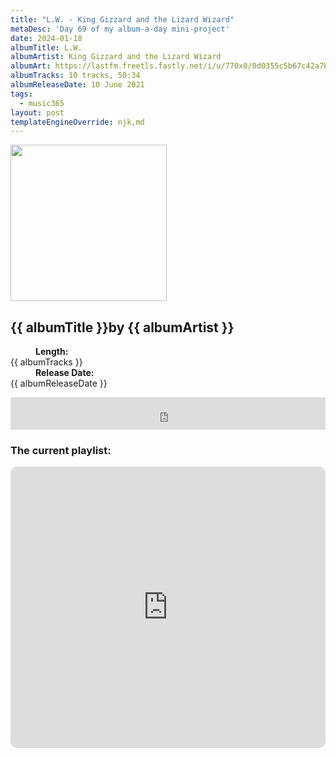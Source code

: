 ```yaml
---
title: "L.W. - King Gizzard and the Lizard Wizard"
metaDesc: 'Day 69 of my album-a-day mini-project'
date: 2024-01-18
albumTitle: L.W.
albumArtist: King Gizzard and the Lizard Wizard
albumArt: https://lastfm.freetls.fastly.net/i/u/770x0/0d0355c5b67c42a7be557485eaceae07.jpg#0d0355c5b67c42a7be557485eaceae07
albumTracks: 10 tracks, 50:34
albumReleaseDate: 10 June 2021
tags:
  - music365
layout: post
templateEngineOverride: njk,md
---
```

<aside class="album-profile">
  <div class="album-profile__image">
    <img class="album-image" width="250" height="250" crossorigin="anonymous" src="{{ albumArt }}"/>
  </div>
  <div class="aside__content">
    <h1><strong>{{ albumTitle }}</strong>by {{ albumArtist }}</h1>
    <dl>
      <div>
        <dd><strong>Length:</strong></dd>
        <dt>{{ albumTracks }}</dt>
      </div>
      <div>
        <dd><strong>Release Date:</strong></dd>
        <dt>{{ albumReleaseDate }}</dt>
      </div>
    </dl>
    <div class="color-grid">
      <div class="color-grid__container">
					<span class="color color--1"></span>
					<span class="color color--2"></span>
					<span class="color color--3"></span>
      </div>
    </div>
  </div>
</aside>

<iframe width="100%" height="52" src="https://odesli.co/embed/?url=https%3A%2F%2Falbum.link%2Fi%2F1569279719&theme=light" frameborder="0" allowfullscreen sandbox="allow-same-origin allow-scripts allow-presentation allow-popups allow-popups-to-escape-sandbox" allow="clipboard-read; clipboard-write"></iframe>

### The current playlist:

<iframe allow="autoplay *; encrypted-media *; fullscreen *; clipboard-write" frameborder="0" height="450" style="width:100%;max-width:660px;overflow:hidden;border-radius:10px;" sandbox="allow-forms allow-popups allow-same-origin allow-scripts allow-storage-access-by-user-activation allow-top-navigation-by-user-activation" src="https://embed.music.apple.com/gb/playlist/music365/pl.u-AkAmEd9ix4MAZYJ"></iframe>
